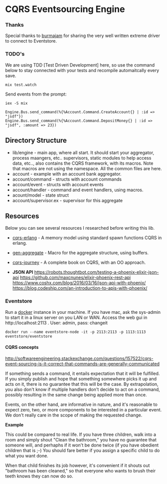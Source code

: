 CQRS Eventsourcing Engine
=========================

### Thanks
Special thanks to [burmajam](https://github.com/burmajam) for sharing the very 
well written extreme driver to connect to Eventstore. 


### TODO's 



We are using TDD [Test Driven Development] here, so use the command below to
stay connected with your tests and recompile automaitcally every save.

```
mix test.watch
```

Send events from the prompt:

```
iex -S mix

Engine.Bus.send_command(%{%Account.Command.CreateAccount{} | :id => "jsdf"})
Engine.Bus.send_command(%{%Account.Command.DepositMoney{} | :id => "jsdf", :amount => 23})
```

## Directory Structure
* lib/engine - main app, where all start. It should start your aggregator, process
  maangers, etc.. supervisors, static modules to help access data, etc.., also
  contains the CQRS framework, with its macros. Note that macros are not using
  the namespace. All the common files are here. 
* account - example with an account bank aggregator. 
* account/command - structs with account commands 
* account/event   - structs with account events 
* account/handler - command and event handlers, using macros. 
* acount/model - state struct
* account/supervisor.ex - supervisor for this aggregate



## Resources
Below you can see several resources I researched before writing this lib. 

* [cqrs-erlang](https://github.com/bryanhunter/cqrs-with-erlang) - A memory
  model using standard spawn functions CQRS in erlang. 
* [gen-aggregate](https://github.com/burmajam/gen_aggregate/) - Macro for the
  aggregate structure, using buffers. 
* [cqrs-journey](https://msdn.microsoft.com/en-us/library/jj554200.aspx) - A
  complete book on CQRS, with an OO approach. 

* **JSON API** 
https://robots.thoughtbot.com/testing-a-phoenix-elixir-json-api 
https://github.com/maxcnunes/elixir-phoenix-rest-api 
https://www.coshx.com/blog/2016/03/16/json-api-with-phoenix/ 
https://blog.codeship.com/an-introduction-to-apis-with-phoenix/ 


### Eventstore
Run a [docker](https://github.com/EventStore/eventstore-docker) instance in your machine. If you have mac, ask the sys-admin to start it in a linux server on you LAN or WAN. Access the web gui in http://localhost:2113 . User: admin, pass: changeit


```
docker run --name eventstore-node -it -p 2113:2113 -p 1113:1113 eventstore/eventstore
```


#### CQRS concepts

http://softwareengineering.stackexchange.com/questions/157522/cqrs-event-sourcing-is-it-correct-that-commands-are-generally-communicated 


If something sends a command, it entails expectation that it will be fulfilled. If you simply publish and hope that something somewhere picks it up and acts on it, there is no guarantee that this will be the case. By extrapolation, you also don't know if multiple handlers don't decide to act on a command, possibly resulting in the same change being applied more than once. 

Events, on the other hand, are informative in nature, and it's reasonable to expect zero, two, or more components to be interested in a particular event. We don't really care in the scope of making the requested change. 

**Example** 

This could be compared to real life. If you have three children, walk into a room and simply shout "Clean the bathroom," you have no guarantee that someone will, and perhaphs if it won't be done twice (if you have obedient children that is ;-) You should fare better if you assign a specific child to do what you want done. 

When that child finishes its job however, it's convenient if it shouts out "bathroom has been cleaned," so that everyone who wants to brush their teeth knows they can now do so. 





